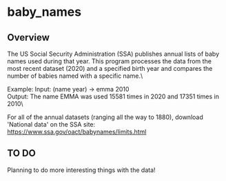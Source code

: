 # baby_names

## Overview
The US Social Security Administration (SSA) publishes annual lists of baby names used during that year. This program processes the data from the most recent dataset (2020) and a specified birth year and compares the number of babies named with a specific name.\

Example:
Input: (name year) -> emma 2010\
Output: The name EMMA was used 15581 times in 2020 and 17351 times in 2010\

For all of the annual datasets (ranging all the way to 1880), download 'National data' on the SSA site:  https://www.ssa.gov/oact/babynames/limits.html

## TO DO
Planning to do more interesting things with the data!
